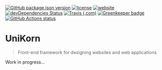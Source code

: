 [![GitHub package.json version](https://img.shields.io/github/package-json/v/adorade/unikorn.svg?color=green&logo=github)](https://github.com/adorade/unikorn/blob/master/package.json)
[![license](https://img.shields.io/github/license/adorade/unikorn.svg)](https://mit-license.org)
[![website](https://img.shields.io/website/https/uni.adorade.ro.svg?logo=google-chrome)](https://uni.adorade.ro/)
[![devDependencies Status](https://img.shields.io/david/dev/adorade/unikorn.svg)](https://david-dm.org/adorade/unikorn?type=dev)
[![Travis (.com)](https://img.shields.io/travis/com/adorade/unikorn?logo=travis)](https://travis-ci.com/adorade/unikorn)
[![Greenkeeper badge](https://badges.greenkeeper.io/adorade/unikorn.svg)](https://greenkeeper.io/)
[![GitHub Actions status](https://github.com/adorade/unikorn/workflows/Node%20CI/badge.svg)](https://github.com/adorade/unikorn/actions)

# UniKorn

> Front-end framework for designing websites and web applications

Work in progress...
